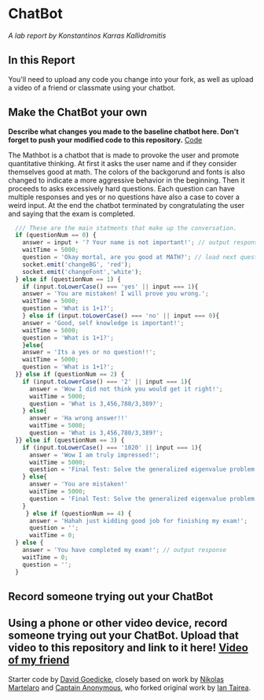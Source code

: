 # ChatBot

*A lab report by Konstantinos Karras Kallidromitis*

## In this Report
You'll need to upload any code you change into your fork, as well as upload a video of a friend or classmate using your chatbot.

## Make the ChatBot your own

**Describe what changes you made to the baseline chatbot here. Don't forget to push your modified code to this repository.**
[Code](https://github.com/Konstantinos-KK/IDD-Fa19-Lab6/blob/master/chatServer.js) 

The Mathbot is a chatbot that is made to provoke the user and promote quantitative thinking. At first it asks the user name and if they consider themselves good at math. The colors of the backgorund and fonts is also changed to indicate a more aggressive behavior in the beginning. Then it proceeds to asks excessively hard questions. Each question can have multiple responses and yes or no questions have also a case to cover a weird input. At the end the chatbot terminated by congratulating the user and saying that the exam is completed. 

```js
  /// These are the main statments that make up the conversation.
  if (questionNum == 0) {
    answer = input + '? Your name is not important!'; // output response
    waitTime = 5000;
    question = 'Okay mortal, are you good at MATH?'; // load next question
    socket.emit('changeBG', 'red');
    socket.emit('changeFont','white');
  } else if (questionNum == 1) {
    if (input.toLowerCase() === 'yes' || input === 1){
    answer = 'You are mistaken! I will prove you wrong.';
    waitTime = 5000;
    question = 'What is 1+1?';
    } else if (input.toLowerCase() === 'no' || input === 0){
    answer = 'Good, self knowledge is important!';
    waitTime = 5000;
    question = 'What is 1+1?';
    }else{
    answer = 'Its a yes or no question!!';
    waitTime = 5000;
    question = 'What is 1+1?';
  }} else if (questionNum == 2) {
    if (input.toLowerCase() === '2' || input === 1){
      answer = 'Wow I did not think you would get it right!';
      waitTime = 5000;
      question = 'What is 3,456,780/3,389?';
    } else{
      answer = 'Ha wrong answer!!'
      waitTime = 5000;
      question = 'What is 3,456,780/3,389?';
  }} else if (questionNum == 3) {
    if (input.toLowerCase() === '1020' || input === 1){
      answer = 'Wow I am truly impressed!';
      waitTime = 5000;
      question = 'Final Test: Solve the generalized eigenvalue problem max a^T=Ba subject to a^T=Wa = 1';
    } else{
      answer = 'You are mistaken!'
      waitTime = 5000;
      question = 'Final Test: Solve the generalized eigenvalue problem max a^T=Ba subject to a^T=Wa = 1';
    }
     } else if (questionNum == 4) {
      answer = 'Hahah just kidding good job for finishing my exam!';
      question = '';
      waitTime = 0;
  } else {
    answer = 'You have completed my exam!'; // output response
    waitTime = 0;
    question = '';
  }
```


## Record someone trying out your ChatBot

**Using a phone or other video device, record someone trying out your ChatBot. Upload that video to this repository and link to it here!**
[Video of my friend](https://www.youtube.com/watch?v=5IZBhxZSt8w)
---
Starter code by [David Goedicke](mailto:da.goedicke@gmail.com), closely based on work by [Nikolas Martelaro](mailto:nmartelaro@gmail.com) and [Captain Anonymous](https://codepen.io/anon/pen/PEVYXz), who forked original work by [Ian Tairea](https://codepen.io/mrtairea/pen/yJapwv).
